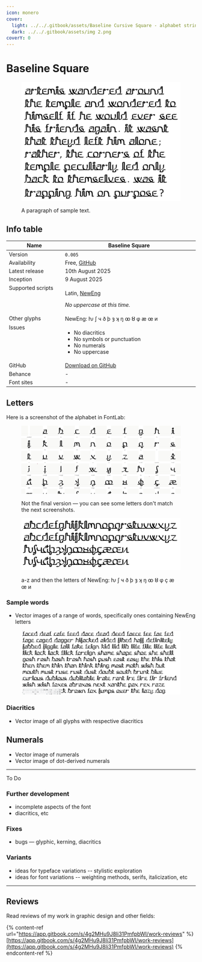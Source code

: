 ```yaml
---
icon: monero
cover:
  light: ../../.gitbook/assets/Baseline Cursive Square - alphabet strings.png
  dark: ../../.gitbook/assets/img 2.png
coverY: 0
---
```


# Baseline Square

<figure><picture><source srcset="../../.gitbook/assets/Artemis in Baseline Square _Dark.png" media="(prefers-color-scheme: dark)"><img src="../../.gitbook/assets/Artemis in Baseline Square _Light.png" alt=""></picture><figcaption><p>A paragraph of sample text.</p></figcaption></figure>

## Info table

<table><thead><tr><th width="162" valign="top">Name</th><th width="440">Baseline Square</th></tr></thead><tbody><tr><td valign="top">Version</td><td><code>0.005</code></td></tr><tr><td valign="top">Availability</td><td>Free, <a href="https://github.com/fazzaan/font-baseline/tree/main/Baseline%20Square">GitHub</a> </td></tr><tr><td valign="top">Latest release</td><td>10th August 2025 </td></tr><tr><td valign="top">Inception</td><td>9 August 2025 </td></tr><tr><td valign="top">Supported scripts</td><td><p>Latin, <a href="https://app.gitbook.com/o/bhv2aXe6eExkCxRzuAVK/s/nQuhfcBU5w4vA1rwurTv/">NewEng</a> </p><p><em>No uppercase at this time.</em> </p></td></tr><tr><td valign="top">Other glyphs</td><td>NewEng: ƕ ʃ ч ð þ ȝ ʞ ŋ ꝏ ȣ φ æ œ и </td></tr><tr><td valign="top">Issues</td><td><ul><li>No diacritics</li><li>No symbols or punctuation</li><li>No numerals</li><li>No uppercase </li></ul></td></tr><tr><td valign="top">GitHub</td><td><a href="https://github.com/fazzaan/font-baseline/tree/main/Baseline%20Square/BaselineSquareCursive/OpenType-PS">Download on GitHub</a> </td></tr><tr><td valign="top">Behance</td><td>-</td></tr><tr><td valign="top">Font sites</td><td>-</td></tr></tbody></table>



## Letters

Here is a screenshot of the alphabet in FontLab:

<figure><picture><source srcset="../../.gitbook/assets/img 1.png" media="(prefers-color-scheme: dark)"><img src="../../.gitbook/assets/Baseline Cursive Square - fontlab glyph grid.png" alt=""></picture><figcaption><p>Not the final version — you can see some letters don't match the next screenshots.</p></figcaption></figure>

<figure><picture><source srcset="../../.gitbook/assets/img 2.png" media="(prefers-color-scheme: dark)"><img src="../../.gitbook/assets/Baseline Cursive Square - alphabet strings.png" alt=""></picture><figcaption><p>a-z and then the letters of NewEng: ƕ ʃ ч ð þ ȝ ʞ ŋ ꝏ ȣ φ ç æ œ и</p></figcaption></figure>

### Sample words

* Vector images of a range of words, specifically ones containing NewEng letters

<figure><picture><source srcset="../../.gitbook/assets/img 3.png" media="(prefers-color-scheme: dark)"><img src="../../.gitbook/assets/Baseline Cursive Square - large sample text.png" alt=""></picture><figcaption></figcaption></figure>

### Diacritics

* Vector image of all glyphs with respective diacritics



## Numerals

* Vector image of numerals
* Vector image of dot-derived numerals



***

To Do


### Further development

* incomplete aspects of the font
* diacritics, etc

### Fixes

* bugs — glyphic, kerning, diacritics

### Variants

* ideas for typeface variations -- stylistic exploration
* ideas for font variations -- weighting methods, serifs, italicization, etc

***

## Reviews

Read reviews of my work in graphic design and other fields:

{% content-ref url="https://app.gitbook.com/s/4g2MHu9J8li31PmfpbWI/work-reviews" %}
[https://app.gitbook.com/s/4g2MHu9J8li31PmfpbWI/work-reviews](https://app.gitbook.com/s/4g2MHu9J8li31PmfpbWI/work-reviews)
{% endcontent-ref %}

